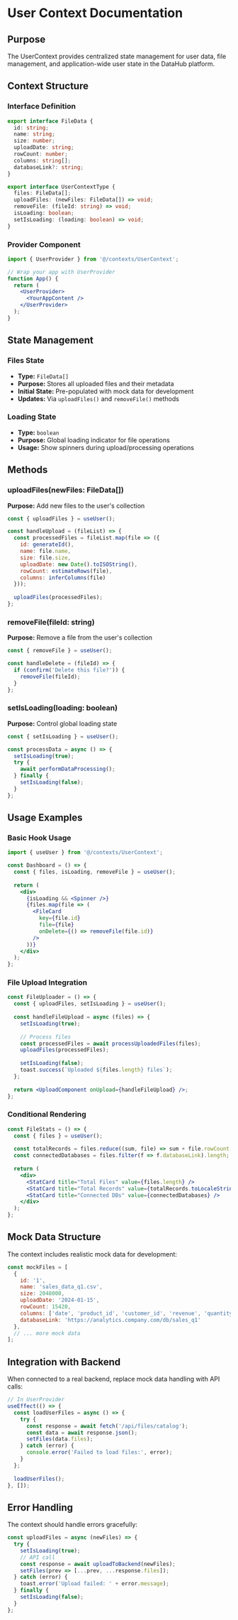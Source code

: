 # User Context Documentation

## Purpose
The UserContext provides centralized state management for user data, file management, and application-wide user state in the DataHub platform.

## Context Structure

### Interface Definition
```typescript
export interface FileData {
  id: string;
  name: string;
  size: number;
  uploadDate: string;
  rowCount: number;
  columns: string[];
  databaseLink?: string;
}

export interface UserContextType {
  files: FileData[];
  uploadFiles: (newFiles: FileData[]) => void;
  removeFile: (fileId: string) => void;
  isLoading: boolean;
  setIsLoading: (loading: boolean) => void;
}
```

### Provider Component
```jsx
import { UserProvider } from '@/contexts/UserContext';

// Wrap your app with UserProvider
function App() {
  return (
    <UserProvider>
      <YourAppContent />
    </UserProvider>
  );
}
```

## State Management

### Files State
- **Type:** `FileData[]`
- **Purpose:** Stores all uploaded files and their metadata
- **Initial State:** Pre-populated with mock data for development
- **Updates:** Via `uploadFiles()` and `removeFile()` methods

### Loading State  
- **Type:** `boolean`
- **Purpose:** Global loading indicator for file operations
- **Usage:** Show spinners during upload/processing operations

## Methods

### uploadFiles(newFiles: FileData[])
**Purpose:** Add new files to the user's collection
```jsx
const { uploadFiles } = useUser();

const handleUpload = (fileList) => {
  const processedFiles = fileList.map(file => ({
    id: generateId(),
    name: file.name,
    size: file.size,
    uploadDate: new Date().toISOString(),
    rowCount: estimateRows(file),
    columns: inferColumns(file)
  }));
  
  uploadFiles(processedFiles);
};
```

### removeFile(fileId: string)
**Purpose:** Remove a file from the user's collection
```jsx
const { removeFile } = useUser();

const handleDelete = (fileId) => {
  if (confirm('Delete this file?')) {
    removeFile(fileId);
  }
};
```

### setIsLoading(loading: boolean)
**Purpose:** Control global loading state
```jsx
const { setIsLoading } = useUser();

const processData = async () => {
  setIsLoading(true);
  try {
    await performDataProcessing();
  } finally {
    setIsLoading(false);
  }
};
```

## Usage Examples

### Basic Hook Usage
```jsx
import { useUser } from '@/contexts/UserContext';

const Dashboard = () => {
  const { files, isLoading, removeFile } = useUser();
  
  return (
    <div>
      {isLoading && <Spinner />}
      {files.map(file => (
        <FileCard 
          key={file.id}
          file={file}
          onDelete={() => removeFile(file.id)}
        />
      ))}
    </div>
  );
};
```

### File Upload Integration
```jsx
const FileUploader = () => {
  const { uploadFiles, setIsLoading } = useUser();
  
  const handleFileUpload = async (files) => {
    setIsLoading(true);
    
    // Process files
    const processedFiles = await processUploadedFiles(files);
    uploadFiles(processedFiles);
    
    setIsLoading(false);
    toast.success(`Uploaded ${files.length} files`);
  };
  
  return <UploadComponent onUpload={handleFileUpload} />;
};
```

### Conditional Rendering
```jsx
const FileStats = () => {
  const { files } = useUser();
  
  const totalRecords = files.reduce((sum, file) => sum + file.rowCount, 0);
  const connectedDatabases = files.filter(f => f.databaseLink).length;
  
  return (
    <div>
      <StatCard title="Total Files" value={files.length} />
      <StatCard title="Total Records" value={totalRecords.toLocaleString()} />
      <StatCard title="Connected DBs" value={connectedDatabases} />
    </div>
  );
};
```

## Mock Data Structure
The context includes realistic mock data for development:

```javascript
const mockFiles = [
  {
    id: '1',
    name: 'sales_data_q1.csv',
    size: 2048000,
    uploadDate: '2024-01-15',
    rowCount: 15420,
    columns: ['date', 'product_id', 'customer_id', 'revenue', 'quantity'],
    databaseLink: 'https://analytics.company.com/db/sales_q1'
  },
  // ... more mock data
];
```

## Integration with Backend
When connected to a real backend, replace mock data handling with API calls:

```jsx
// In UserProvider
useEffect(() => {
  const loadUserFiles = async () => {
    try {
      const response = await fetch('/api/files/catalog');
      const data = await response.json();
      setFiles(data.files);
    } catch (error) {
      console.error('Failed to load files:', error);
    }
  };
  
  loadUserFiles();
}, []);
```

## Error Handling
The context should handle errors gracefully:

```jsx
const uploadFiles = async (newFiles) => {
  try {
    setIsLoading(true);
    // API call
    const response = await uploadToBackend(newFiles);
    setFiles(prev => [...prev, ...response.files]);
  } catch (error) {
    toast.error('Upload failed: ' + error.message);
  } finally {
    setIsLoading(false);
  }
};
```